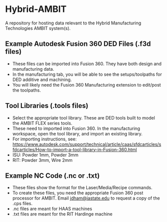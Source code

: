 # Hybrid-AMBIT
A repository for hosting data relevant to the Hybrid Manufacturing Technologies AMBIT system(s).


## Example Autodesk Fusion 360 DED Files (.f3d files)
 - These files can be imported into Fusion 360. They have both design and manufacturing data.
 - In the manufacturing tab, you will be able to see the setups/toolpaths for DED additive and machining.
 - You will likely need the Fusion 360 Manufacturing extension to edit/post the toolpaths.
   
## Tool Libraries (.tools files)
 - Select the appropriate tool library. These are DED tools built to model the AMBIT FLEX series tools.
 - These need to imported into Fusion 360. In the manufacturing workspace, open the tool library, and import an existing library.
 - For importing instructions, see: https://www.autodesk.com/support/technical/article/caas/sfdcarticles/sfdcarticles/How-to-import-a-tool-library-in-Fusion-360.html
 - ISU: Powder 1mm, Powder 3mm
 - RIT: Powder 3mm, Wire 2mm

## Example NC Code (.nc or .txt)
 - These files show the format for the Laser/Media/Recipe commands.
 - To create these files, you need the appropriate Fusion 360 post processor for AMBIT. Email jdham@iastate.edu to request a copy of the .cps files.
 - .nc files are meant for HAAS machines
 - .txt files are meant for the RIT Hardinge machine
